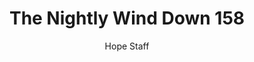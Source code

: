 ---
image: /assets/img/nwd/158_nwd_psalm_46_1_erv.png
title: The Nightly Wind Down 158
number: 158
categories:
  - The Nightly Wind Down
author: Hope Staff
notes: The Nightly Wind Down 158
embed: >-
  EMBED_GOES_HERE
transcript: >-
  SOME LINES OF TEXT START HERE
---